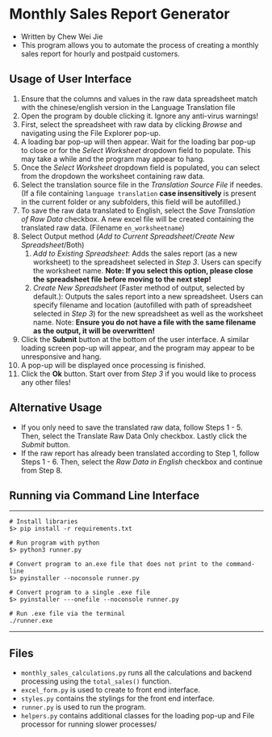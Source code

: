 # Monthly Sales Report Generator
- Written by Chew Wei Jie
- This program allows you to automate the process of creating a monthly sales report for hourly and postpaid customers.

## Usage of User Interface
1. Ensure that the columns and values in the raw data spreadsheet match with the chinese/english version in the Language Translation file
2. Open the program by double clicking it. Ignore any anti-virus warnings!
3. First, select the spreadsheet with raw data by clicking *Browse* and navigating using the File Explorer pop-up.
4. A loading bar pop-up will then appear. Wait for the loading bar pop-up to close or for the *Select Worksheet* dropdown field to populate. This may take a while and the program may appear to hang.
5. Once the *Select Worksheet* dropdown field is populated, you can select from the dropdown the worksheet containing raw data. 
5. Select the translation source file in the *Translation Source File* if needes. (If a file containing `language translation` **case insensitively** is present in the current folder or any subfolders, this field will be autofilled.)
6. To save the raw data translated to English, select the *Save Translation of Raw Data* checkbox. A new excel file will be created containing the translated raw data. (Filename `en_worksheetname`)
7. Select Output method (*Add to Current Spreadsheet*/*Create New Spreadsheet*/Both)
    1. *Add to Existing Spreadsheet*: Adds the sales report (as a new worksheet) to the spreadsheet selected in *Step 3*. Users can specify the worksheet name. **Note: If you select this option, please close the spreadsheet file before moving to the next step!**
    2. *Create New Spreadsheet* (Faster method of output, selected by default.): Outputs the sales report into a new spreadsheet. Users can specify filename and location (autofilled with path of spreadsheet selected in *Step 3*) for the new spreadsheet as well as the worksheet name. Note: **Ensure you do not have a file with the same filename as the output, it will be overwritten!**
8. Click the **Submit** button at the bottom of the user interface. A similar loading screen pop-up will appear, and the program may appear to be unresponsive and hang.
9. A pop-up will be displayed once processing is finished. 
10. Click the **Ok** button. Start over from *Step 3* if you would like to process any other files!

## Alternative Usage
- If you only need to save the translated raw data, follow Steps 1 - 5. Then, select the Translate Raw Data Only checkbox. Lastly click the *Submit* button.
- If the raw report has already been translated according to Step 1, follow Steps 1 - 6. Then, select the *Raw Data in English* checkbox and continue from Step 8.

## Running via Command Line Interface
---------------

    # Install libraries
    $> pip install -r requirements.txt

    # Run program with python
    $> python3 runner.py

    # Convert program to an.exe file that does not print to the command-line
    $> pyinstaller --noconsole runner.py

    # Convert program to a single .exe file
    $> pyinstaller ---onefile --noconsole runner.py

    # Run .exe file via the terminal
    ./runner.exe
---------------------------------------------------

## Files
- `monthly_sales_calculations.py` runs all the calculations and backend processing using the `total_sales()` function.
- `excel_form.py` is used to create to front end interface.
- `styles.py` contains the stylings for the front end interface.
- `runner.py` is used to run the program. 
- `helpers.py` contains additional classes for the loading pop-up and File processor for running slower processes/
 